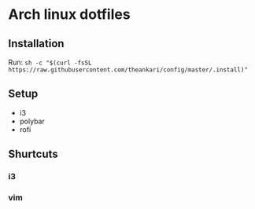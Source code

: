 # Arch linux dotfiles

## Installation

Run: `sh -c "$(curl -fsSL https://raw.githubusercontent.com/theankari/config/master/.install)"`

## Setup
* i3
* polybar
* rofi

## Shurtcuts

### i3

### vim

